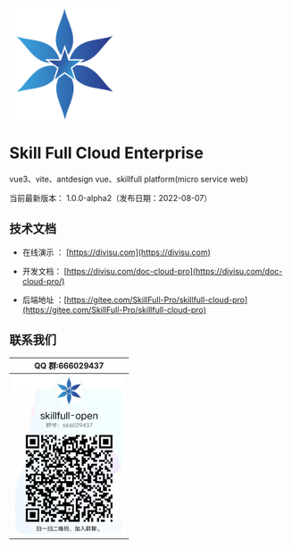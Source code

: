 <img src="./docs/images/logo.png"  height="200" width="200">

# Skill Full Cloud Enterprise

vue3、vite、antdesign vue、skillfull platform(micro service web)

当前最新版本： 1.0.0-alpha2（发布日期：2022-08-07）

## 技术文档

- 在线演示 ： [https://divisu.com](https://divisu.com)

- 开发文档： [https://divisu.com/doc-cloud-pro](https://divisu.com/doc-cloud-pro/)

- 后端地址 ：[https://gitee.com/SkillFull-Pro/skillfull-cloud-pro](https://gitee.com/SkillFull-Pro/skillfull-cloud-pro)

## 联系我们

| QQ 群:666029437                                    |
| -------------------------------------------------- |
| <img src="./docs/images/qq_group.png" width="200"> |
